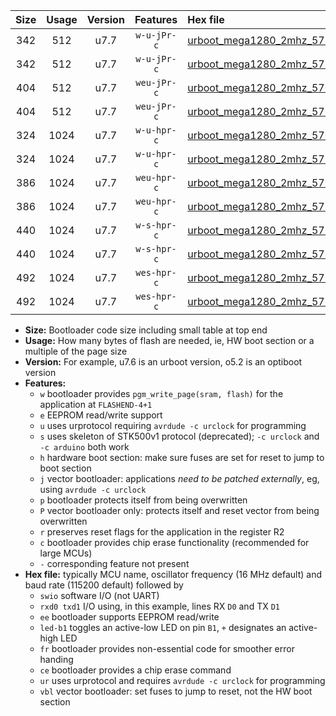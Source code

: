 |Size|Usage|Version|Features|Hex file|
|:-:|:-:|:-:|:-:|:--|
|342|512|u7.7|`w-u-jPr-c`|[urboot_mega1280_2mhz_57600bps_swio_rxd2_txd3_led+b7_fr_ce_ur_vbl.hex](https://raw.githubusercontent.com/stefanrueger/urboot.hex/main/boards/mega1280/fcpu_2mhz/57600_bps/urboot_mega1280_2mhz_57600bps_swio_rxd2_txd3_led+b7_fr_ce_ur_vbl.hex)|
|342|512|u7.7|`w-u-jPr-c`|[urboot_mega1280_2mhz_57600bps_swio_rxe0_txe1_led+b7_fr_ce_ur_vbl.hex](https://raw.githubusercontent.com/stefanrueger/urboot.hex/main/boards/mega1280/fcpu_2mhz/57600_bps/urboot_mega1280_2mhz_57600bps_swio_rxe0_txe1_led+b7_fr_ce_ur_vbl.hex)|
|404|512|u7.7|`weu-jPr-c`|[urboot_mega1280_2mhz_57600bps_swio_rxd2_txd3_ee_led+b7_fr_ce_ur_vbl.hex](https://raw.githubusercontent.com/stefanrueger/urboot.hex/main/boards/mega1280/fcpu_2mhz/57600_bps/urboot_mega1280_2mhz_57600bps_swio_rxd2_txd3_ee_led+b7_fr_ce_ur_vbl.hex)|
|404|512|u7.7|`weu-jPr-c`|[urboot_mega1280_2mhz_57600bps_swio_rxe0_txe1_ee_led+b7_fr_ce_ur_vbl.hex](https://raw.githubusercontent.com/stefanrueger/urboot.hex/main/boards/mega1280/fcpu_2mhz/57600_bps/urboot_mega1280_2mhz_57600bps_swio_rxe0_txe1_ee_led+b7_fr_ce_ur_vbl.hex)|
|324|1024|u7.7|`w-u-hpr-c`|[urboot_mega1280_2mhz_57600bps_swio_rxd2_txd3_led+b7_fr_ce_ur.hex](https://raw.githubusercontent.com/stefanrueger/urboot.hex/main/boards/mega1280/fcpu_2mhz/57600_bps/urboot_mega1280_2mhz_57600bps_swio_rxd2_txd3_led+b7_fr_ce_ur.hex)|
|324|1024|u7.7|`w-u-hpr-c`|[urboot_mega1280_2mhz_57600bps_swio_rxe0_txe1_led+b7_fr_ce_ur.hex](https://raw.githubusercontent.com/stefanrueger/urboot.hex/main/boards/mega1280/fcpu_2mhz/57600_bps/urboot_mega1280_2mhz_57600bps_swio_rxe0_txe1_led+b7_fr_ce_ur.hex)|
|386|1024|u7.7|`weu-hpr-c`|[urboot_mega1280_2mhz_57600bps_swio_rxd2_txd3_ee_led+b7_fr_ce_ur.hex](https://raw.githubusercontent.com/stefanrueger/urboot.hex/main/boards/mega1280/fcpu_2mhz/57600_bps/urboot_mega1280_2mhz_57600bps_swio_rxd2_txd3_ee_led+b7_fr_ce_ur.hex)|
|386|1024|u7.7|`weu-hpr-c`|[urboot_mega1280_2mhz_57600bps_swio_rxe0_txe1_ee_led+b7_fr_ce_ur.hex](https://raw.githubusercontent.com/stefanrueger/urboot.hex/main/boards/mega1280/fcpu_2mhz/57600_bps/urboot_mega1280_2mhz_57600bps_swio_rxe0_txe1_ee_led+b7_fr_ce_ur.hex)|
|440|1024|u7.7|`w-s-hpr-c`|[urboot_mega1280_2mhz_57600bps_swio_rxd2_txd3_led+b7_fr_ce.hex](https://raw.githubusercontent.com/stefanrueger/urboot.hex/main/boards/mega1280/fcpu_2mhz/57600_bps/urboot_mega1280_2mhz_57600bps_swio_rxd2_txd3_led+b7_fr_ce.hex)|
|440|1024|u7.7|`w-s-hpr-c`|[urboot_mega1280_2mhz_57600bps_swio_rxe0_txe1_led+b7_fr_ce.hex](https://raw.githubusercontent.com/stefanrueger/urboot.hex/main/boards/mega1280/fcpu_2mhz/57600_bps/urboot_mega1280_2mhz_57600bps_swio_rxe0_txe1_led+b7_fr_ce.hex)|
|492|1024|u7.7|`wes-hpr-c`|[urboot_mega1280_2mhz_57600bps_swio_rxd2_txd3_ee_led+b7_fr_ce.hex](https://raw.githubusercontent.com/stefanrueger/urboot.hex/main/boards/mega1280/fcpu_2mhz/57600_bps/urboot_mega1280_2mhz_57600bps_swio_rxd2_txd3_ee_led+b7_fr_ce.hex)|
|492|1024|u7.7|`wes-hpr-c`|[urboot_mega1280_2mhz_57600bps_swio_rxe0_txe1_ee_led+b7_fr_ce.hex](https://raw.githubusercontent.com/stefanrueger/urboot.hex/main/boards/mega1280/fcpu_2mhz/57600_bps/urboot_mega1280_2mhz_57600bps_swio_rxe0_txe1_ee_led+b7_fr_ce.hex)|

- **Size:** Bootloader code size including small table at top end
- **Usage:** How many bytes of flash are needed, ie, HW boot section or a multiple of the page size
- **Version:** For example, u7.6 is an urboot version, o5.2 is an optiboot version
- **Features:**
  + `w` bootloader provides `pgm_write_page(sram, flash)` for the application at `FLASHEND-4+1`
  + `e` EEPROM read/write support
  + `u` uses urprotocol requiring `avrdude -c urclock` for programming
  + `s` uses skeleton of STK500v1 protocol (deprecated); `-c urclock` and `-c arduino` both work
  + `h` hardware boot section: make sure fuses are set for reset to jump to boot section
  + `j` vector bootloader: applications *need to be patched externally*, eg, using `avrdude -c urclock`
  + `p` bootloader protects itself from being overwritten
  + `P` vector bootloader only: protects itself and reset vector from being overwritten
  + `r` preserves reset flags for the application in the register R2
  + `c` bootloader provides chip erase functionality (recommended for large MCUs)
  + `-` corresponding feature not present
- **Hex file:** typically MCU name, oscillator frequency (16 MHz default) and baud rate (115200 default) followed by
  + `swio` software I/O (not UART)
  + `rxd0 txd1` I/O using, in this example, lines RX `D0` and TX `D1`
  + `ee` bootloader supports EEPROM read/write
  + `led-b1` toggles an active-low LED on pin `B1`, `+` designates an active-high LED
  + `fr` bootloader provides non-essential code for smoother error handing
  + `ce` bootloader provides a chip erase command
  + `ur` uses urprotocol and requires `avrdude -c urclock` for programming
  + `vbl` vector bootloader: set fuses to jump to reset, not the HW boot section

